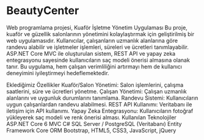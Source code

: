 # BeautyCenter

Web programlama projesi,
Kuaför İşletme Yönetim Uygulaması
Bu proje, kuaför ve güzellik salonlarının yönetimini kolaylaştırmak için geliştirilmiş bir web uygulamasıdır. Kullanıcılar, çalışanların uzmanlık alanlarına göre randevu alabilir ve işletmeler işlemleri, süreleri ve ücretleri tanımlayabilir. ASP.NET Core MVC ile oluşturulan sistem, REST API ve yapay zeka entegrasyonu sayesinde kullanıcıların saç modeli önerisi almasına olanak tanır. Bu uygulama, hem çalışan verimliliğini artırmayı hem de kullanıcı deneyimini iyileştirmeyi hedeflemektedir.

Eklediğimiz Özellikler
Kuaför/Salon Yönetimi: Salon işlemlerini, çalışma saatlerini, süre ve ücretleri yönetme.
Çalışan Yönetimi: Çalışan uzmanlık alanlarını ve uygunluk durumlarını tanımlama.
Randevu Sistemi: Kullanıcıların uygun çalışanlardan randevu alabilmesi.
REST API Kullanımı: Veritabanı ile iletişim için API kullanımı.
Yapay Zeka Entegrasyonu: Kullanıcıların fotoğraf yükleyerek saç modeli ve renk önerisi alması.
Kullanılan Teknolojiler
ASP.NET Core 6 MVC
C#
SQL Server / PostgreSQL (Veritabanı)
Entity Framework Core ORM
Bootstrap, HTML5, CSS3, JavaScript, jQuery
